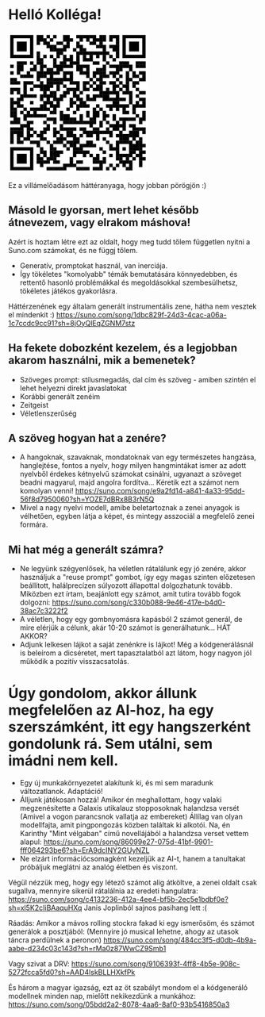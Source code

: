 # Helló Kolléga!
![alt QRkód](./pic/AIQR.PNG)


Ez a villámelőadásom háttéranyaga, hogy jobban pörögjön :)

## Másold le gyorsan, mert lehet később átnevezem, vagy elrakom máshova!

Azért is hoztam létre ezt az oldalt, hogy meg tudd tőlem független nyitni a Suno.com számokat, és ne függj tőlem.

- Generatív, promptokat használ, van inerciája.
- Így tökéletes "komolyabb" témák bemutatására könnyedebben, és rettentő hasonló problémákkal és megoldásokkal szembesülhetsz, tökéletes játékos gyakorlásra.

Háttérzenének egy általam generált instrumentális zene, hátha nem vesztek el mindenkit :)
https://suno.com/song/1dbc829f-24d3-4cac-a06a-1c7ccdc9cc91?sh=8jOyQlEqZGNM7stz


## Ha fekete dobozként kezelem, és a legjobban akarom használni, mik a bemenetek?

- Szöveges prompt: stílusmegadás, dal cím és szöveg - amiben szintén el lehet helyezni direkt javaslatokat
- Korábbi generált zenéim
- Zeitgeist
- Véletlenszerűség


## A szöveg hogyan hat a zenére?

- A hangoknak, szavaknak, mondatoknak van egy természetes hangzása, hanglejtése, fontos a nyelv, hogy milyen hangmintákat ismer az adott nyelvből érdekes kétnyelvű számokat csinálni, ugyanazt a szöveget beadni magyarul, majd angolra fordítva... Kéretik ezt a számot nem komolyan venni! https://suno.com/song/e9a2fd14-a841-4a33-95dd-56f8d7950060?sh=YOZE7dBRx8B3rN5Q
- Mivel a nagy nyelvi modell, amibe beletartoznak a zenei anyagok is vélhetően, egyben látja a képet, és mintegy asszociál a megfelelő zenei formára.


## Mi hat még a generált számra?
- Ne legyünk szégyenlősek, ha véletlen rátalálunk egy jó zenére, akkor használjuk a "reuse prompt" gombot, így egy magas szinten előzetesen beállított, halálprecízen súlyozott állapottal dolgozhatunk tovább. Miközben ezt írtam, beajánlott egy számot, amit tutira tovább fogok dolgozni: https://suno.com/song/c330b088-9e46-417e-b4d0-38ac7c3222f2
- A véletlen, hogy egy gombnyomásra kapásból 2 számot generál, de mire elérjük a célunk, akár 10-20 számot is generálhatunk... HÁT AKKOR?
- Adjunk lelkesen lájkot a saját zenénkre is lájkot! Még a kódgenerálásnál is beleírom a dicséretet, mert tapasztalatból azt látom, hogy nagyon jól működik a pozitív visszacsatolás.


# Úgy gondolom, akkor állunk megfelelően az AI-hoz, ha egy szerszámként, itt egy hangszerként gondolunk rá. Sem utálni, sem imádni nem kell.
- Egy új munkakörnyezetet alakítunk ki, és mi sem maradunk változatlanok. Adaptáció!
- Álljunk játékosan hozzá! Amikor én meghallottam, hogy valaki megzenésítette a Galaxis utikalauz stopposoknak halandzsa versét (Amivel a vogon parancsnok vallatja az embereket) Állílag van olyan modellfajta, amit pingpongozás közben találtak ki alkotói. Na, én Karinthy "Mint vélgaban" című novellájából a halandzsa verset vettem alapul: https://suno.com/song/86099e27-075d-41bf-9901-fff064293be6?sh=ErA9dcINY2GUyNZL
- Ne elzárt információcsomagként kezeljük az AI-t, hanem a tanultakat próbáljuk meglátni az analóg életben és viszont.

Végül nézzük meg, hogy egy létező számot alig átköltve, a zenei oldalt csak sugallva, mennyire sikerül rátalálnia az eredeti hangulatra:
https://suno.com/song/c4132236-412a-4ee4-bf5b-2ec5e1bdbf0e?sh=xl5K2cIiBAaquHXq
Janis Joplinból sajnos pasihang lett :(

Ráadás:
Amikor a mávos rolling stockra fakad ki egy ismerősöm, és számot generálok a posztjából: (Mennyire jó musical lehetne, ahogy az utasok táncra perdülnek a peronon)
https://suno.com/song/484cc3f5-d0db-4b9a-aabe-d234c03c143d?sh=rMa0z87WwCZ9Smb1

Vagy szivat a DRV:
https://suno.com/song/9106393f-4ff8-4b5e-908c-5272fcca5fd0?sh=AAD4lskBLLHXkfPk

És három a magyar igazság, ezt az öt szabályt mondom el a kódgeneráló modellnek minden nap, mielőtt nekikezdünk a munkához:
https://suno.com/song/05bdd2a2-8078-4aa6-8af0-93b5416850a3

